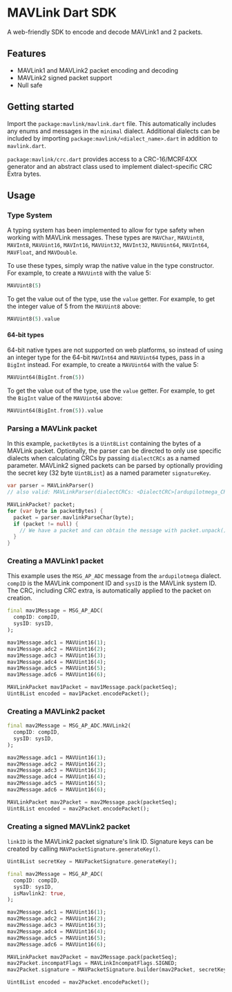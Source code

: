 # MAVLink Dart SDK

A web-friendly SDK to encode and decode MAVLink1 and 2 packets.

## Features

- MAVLink1 and MAVLink2 packet encoding and decoding
- MAVLink2 signed packet support
- Null safe

## Getting started

Import the `package:mavlink/mavlink.dart` file. This automatically includes
any enums and messages in the `minimal` dialect. Additional dialects can
be included by importing `package:mavlink/<dialect_name>.dart` in addition
to `mavlink.dart`.

`package:mavlink/crc.dart` provides access to a CRC-16/MCRF4XX generator
and an abstract class used to implement dialect-specific CRC Extra bytes.

## Usage

### Type System

A typing system has been implemented to allow for type safety when
working with MAVLink messages. These types are `MAVChar`, `MAVUint8`,
`MAVInt8`, `MAVUint16`, `MAVInt16`, `MAVUint32`, `MAVInt32`, `MAVUint64`,
`MAVInt64`, `MAVFloat`, and `MAVDouble`.

To use these types, simply wrap the native value in the type constructor.
For example, to create a `MAVUint8` with the value 5:

```dart
MAVUint8(5)
```

To get the value out of the type, use the `value` getter.
For example, to get the integer value of 5 from the `MAVUint8` above:

```dart
MAVUint8(5).value
```

#### 64-bit types

64-bit native types are not supported on web platforms, so instead of using
an integer type for the 64-bit `MAVInt64` and `MAVUint64` types, pass
in a `BigInt` instead.
For example, to create a `MAVUint64` with the value 5:

```dart
MAVUint64(BigInt.from(5))
```

To get the value out of the type, use the `value` getter.
For example, to get the `BigInt` value of the `MAVUint64` above:

```dart
MAVUint64(BigInt.from(5)).value
```

### Parsing a MAVLink packet

In this example, `packetBytes` is a `Uint8List` containing the bytes of a MAVLink packet.
Optionally, the parser can be directed to only use specific dialects when calculating CRCs
by passing `dialectCRCs` as a named parameter. MAVLink2 signed packets can be parsed by
optionally providing the secret key (32 byte `Uint8List`) as a named parameter `signatureKey`.

```dart
var parser = MAVLinkParser()
// also valid: MAVLinkParser(dialectCRCs: <DialectCRC>[ardupilotmega_CRC()], signatureKey: secretKey);

MAVLinkPacket? packet;
for (var byte in packetBytes) {
  packet = parser.mavlinkParseChar(byte);
  if (packet != null) {
    // We have a packet and can obtain the message with packet.unpack()
  }
}
```

### Creating a MAVLink1 packet

This example uses the `MSG_AP_ADC` message from the `ardupilotmega` dialect.
`compID` is the MAVLink component ID and `sysID` is the MAVLink system ID.
The CRC, including CRC extra, is automatically applied to the packet on creation.

```dart
final mav1Message = MSG_AP_ADC(
  compID: compID,
  sysID: sysID,
);

mav1Message.adc1 = MAVUint16(1);
mav1Message.adc2 = MAVUint16(2);
mav1Message.adc3 = MAVUint16(3);
mav1Message.adc4 = MAVUint16(4);
mav1Message.adc5 = MAVUint16(5);
mav1Message.adc6 = MAVUint16(6);

MAVLinkPacket mav1Packet = mav1Message.pack(packetSeq);
Uint8List encoded = mav1Packet.encodePacket();
```

### Creating a MAVLink2 packet

```dart
final mav2Message = MSG_AP_ADC.MAVLink2(
  compID: compID,
  sysID: sysID,
);

mav2Message.adc1 = MAVUint16(1);
mav2Message.adc2 = MAVUint16(2);
mav2Message.adc3 = MAVUint16(3);
mav2Message.adc4 = MAVUint16(4);
mav2Message.adc5 = MAVUint16(5);
mav2Message.adc6 = MAVUint16(6);

MAVLinkPacket mav2Packet = mav2Message.pack(packetSeq);
Uint8List encoded = mav2Packet.encodePacket();
```

### Creating a signed MAVLink2 packet

`linkID` is the MAVLink2 packet signature's link ID. Signature keys can be
created by calling `MAVPacketSignature.generateKey()`.

```dart
Uint8List secretKey = MAVPacketSignature.generateKey();

final mav2Message = MSG_AP_ADC(
  compID: compID,
  sysID: sysID,
  isMavlink2: true,
);

mav2Message.adc1 = MAVUint16(1);
mav2Message.adc2 = MAVUint16(2);
mav2Message.adc3 = MAVUint16(3);
mav2Message.adc4 = MAVUint16(4);
mav2Message.adc5 = MAVUint16(5);
mav2Message.adc6 = MAVUint16(6);

MAVLinkPacket mav2Packet = mav2Message.pack(packetSeq);
mav2Packet.incompatFlags = MAVLinkIncompatFlags.SIGNED;
mav2Packet.signature = MAVPacketSignature.builder(mav2Packet, secretKey, linkID: linkID);

Uint8List encoded = mav2Packet.encodePacket();
```
